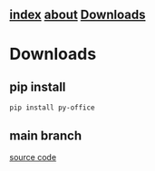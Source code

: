## [index](https://pyoffice.github.io/py-office/index.html)   [about](https://pyoffice.github.io/py-office/about.html)     [Downloads](https://pyoffice.github.io/py-office/downloads.html)
# Downloads
## pip install
```
pip install py-office
```

## main branch
[source code](https://github.com/pyoffice/py-office/archive/refs/heads/main.zip)
